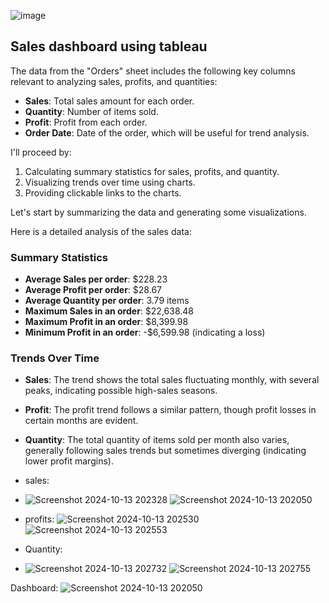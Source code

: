 ![image](https://github.com/user-attachments/assets/33de3056-5ad4-45be-9532-059779680dc9)

## Sales dashboard using tableau

The data from the "Orders" sheet includes the following key columns relevant to analyzing sales, profits, and quantities:

- **Sales**: Total sales amount for each order.
- **Quantity**: Number of items sold.
- **Profit**: Profit from each order.
- **Order Date**: Date of the order, which will be useful for trend analysis.

I'll proceed by:

1. Calculating summary statistics for sales, profits, and quantity.
2. Visualizing trends over time using charts.
3. Providing clickable links to the charts.

Let's start by summarizing the data and generating some visualizations.

Here is a detailed analysis of the sales data:

### Summary Statistics
- **Average Sales per order**: \$228.23
- **Average Profit per order**: \$28.67
- **Average Quantity per order**: 3.79 items
- **Maximum Sales in an order**: \$22,638.48
- **Maximum Profit in an order**: \$8,399.98
- **Minimum Profit in an order**: -\$6,599.98 (indicating a loss)

### Trends Over Time
- **Sales**: The trend shows the total sales fluctuating monthly, with several peaks, indicating possible high-sales seasons.
- **Profit**: The profit trend follows a similar pattern, though profit losses in certain months are evident.
- **Quantity**: The total quantity of items sold per month also varies, generally following sales trends but sometimes diverging (indicating lower profit margins).

- sales:
- ![Screenshot 2024-10-13 202328](https://github.com/user-attachments/assets/d2b273d1-ce5c-4fea-a68d-48255a8cbd02)
![Screenshot 2024-10-13 202050](https://github.com/user-attachments/assets/1395c27f-7bf2-4539-a335-249f66ce0853)


- profits:
![Screenshot 2024-10-13 202530](https://github.com/user-attachments/assets/5671718a-3828-49e9-8e5d-1bab3fc42d25)
![Screenshot 2024-10-13 202553](https://github.com/user-attachments/assets/3bcfbe90-23e3-4e49-ad60-01bf3835c9cf)

- Quantity:
- ![Screenshot 2024-10-13 202732](https://github.com/user-attachments/assets/2b318948-c934-4234-8c62-01f83f8867b2)
![Screenshot 2024-10-13 202755](https://github.com/user-attachments/assets/e9065b58-dd4d-4246-9c83-3852a00a2160)


Dashboard:
![Screenshot 2024-10-13 202050](https://github.com/user-attachments/assets/dc5d36ff-7cd6-485c-bb29-eee38b60f083)


